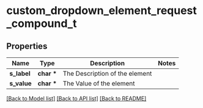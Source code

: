 # custom_dropdown_element_request_compound_t

## Properties
Name | Type | Description | Notes
------------ | ------------- | ------------- | -------------
**s_label** | **char \*** | The Description of the element | 
**s_value** | **char \*** | The Value of the element | 

[[Back to Model list]](../README.md#documentation-for-models) [[Back to API list]](../README.md#documentation-for-api-endpoints) [[Back to README]](../README.md)


